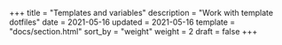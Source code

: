 +++
title = "Templates and variables"
description = "Work with template dotfiles"
date = 2021-05-16
updated = 2021-05-16
template = "docs/section.html"
sort_by = "weight"
weight = 2
draft = false
+++

